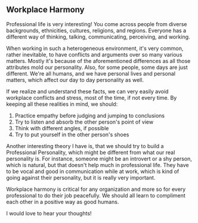 ## Workplace Harmony

Professional life is very interesting! You come across people from diverse backgrounds, ethnicities, cultures, religions, and regions. Everyone has a different way of thinking, talking, communicating, perceiving, and working.

When working in such a heterogeneous environment, it's very common, rather inevitable, to have conflicts and arguments over so many various matters. Mostly it's because of the aforementioned differences as all those attributes mold our personality. Also, for some people, some days are just different. We're all humans, and we have personal lives and personal matters, which affect our day to day personality as well.

If we realize and understand these facts, we can very easily avoid workplace conflicts and stress, most of the time, if not every time. By keeping all these realities in mind, we should:


1. Practice empathy before judging and jumping to conclusions
2. Try to listen and absorb the other person's point of view
3. Think with different angles, if possible
4. Try to put yourself in the other person's shoes

Another interesting theory I have is, that we should try to build a Professional Personality, which might be different from what our real personality is. For instance, someone might be an introvert or a shy person, which is natural, but that doesn't help much in professional life. They have to be vocal and good in communication while at work, which is kind of going against their personality, but it is really very important.

Workplace harmony is critical for any organization and more so for every professional to do their job peacefully. We should all learn to compliment each other in a positive way as good humans.

I would love to hear your thoughts!